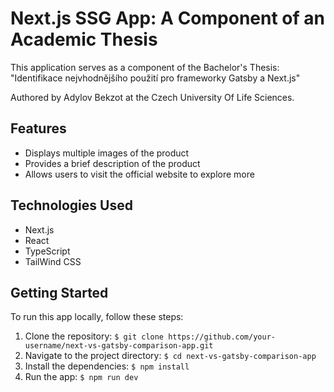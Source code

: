# Next.js SSG App: A Component of an Academic Thesis

This application serves as a component of the Bachelor's Thesis:
"Identifikace nejvhodnějšího použití pro frameworky Gatsby a Next.js"

Authored by Adylov Bekzot at the Czech University Of Life Sciences.

## Features

- Displays multiple images of the product
- Provides a brief description of the product
- Allows users to visit the official website to explore more

## Technologies Used

- Next.js
- React
- TypeScript
- TailWind CSS

## Getting Started

To run this app locally, follow these steps:

1. Clone the repository: `$ git clone https://github.com/your-username/next-vs-gatsby-comparison-app.git`
2. Navigate to the project directory: `$ cd next-vs-gatsby-comparison-app`
3. Install the dependencies: `$ npm install`
4. Run the app: `$ npm run dev`
